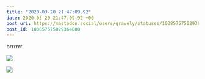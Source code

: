 ```yaml
---
title: "2020-03-20 21:47:09.92"
date: 2020-03-20 21:47:09.92 +00
post_uri: https://mastodon.social/users/gravely/statuses/103857575029364880
post_id: 103857575029364880
---
```

brrrrrr


![](/images/26517973.jpg)

![](/images/26517974.jpg)

